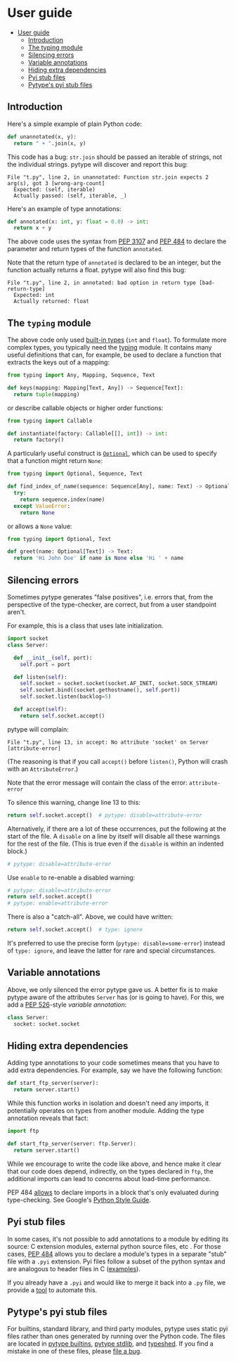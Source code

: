 <!--* freshness: { owner: 'rechen' reviewed: '2022-06-22' } *-->

# User guide

<!--ts-->
   * [User guide](#user-guide)
      * [Introduction](#introduction)
      * [The typing module](#the-typing-module)
      * [Silencing errors](#silencing-errors)
      * [Variable annotations](#variable-annotations)
      * [Hiding extra dependencies](#hiding-extra-dependencies)
      * [Pyi stub files](#pyi-stub-files)
      * [Pytype's pyi stub files](#pytypes-pyi-stub-files)

<!-- Added by: rechen, at: 2022-06-22T23:51-07:00 -->

<!--te-->

## Introduction

Here's a simple example of plain Python code:

```python
def unannotated(x, y):
  return " + ".join(x, y)
```

This code has a bug: `str.join` should be passed an iterable of strings, not the
individual strings. pytype will discover and report this bug:

```
File "t.py", line 2, in unannotated: Function str.join expects 2 arg(s), got 3 [wrong-arg-count]
  Expected: (self, iterable)
  Actually passed: (self, iterable, _)
```

Here's an example of type annotations:

```python
def annotated(x: int, y: float = 0.0) -> int:
  return x + y
```

The above code uses the syntax from [PEP 3107][pep-3107] and [PEP 484][pep-484]
to declare the parameter and return types of the function `annotated`.

Note that the return type of `annotated` is declared to be an integer, but the
function actually returns a float. pytype will also find this bug:

```
File "t.py", line 2, in annotated: bad option in return type [bad-return-type]
  Expected: int
  Actually returned: float
```

## The `typing` module

The above code only used [built-in types][stdtypes] (`int` and `float`). To
formulate more complex types, you typically need the
[typing][pep-484-the-typing-module] module. It
contains many useful definitions that can, for example, be used to declare a
function that extracts the keys out of a mapping:

```python
from typing import Any, Mapping, Sequence, Text

def keys(mapping: Mapping[Text, Any]) -> Sequence[Text]:
  return tuple(mapping)
```

or describe callable objects or higher order functions:

```python
from typing import Callable

def instantiate(factory: Callable[[], int]) -> int:
  return factory()
```

A particularly useful construct is [`Optional`][optional], which can be used to
specify that a function might return `None`:

```python
from typing import Optional, Sequence, Text

def find_index_of_name(sequence: Sequence[Any], name: Text) -> Optional[int]:
  try:
    return sequence.index(name)
  except ValueError:
    return None
```

or allows a `None` value:

```python
from typing import Optional, Text

def greet(name: Optional[Text]) -> Text:
  return 'Hi John Doe' if name is None else 'Hi ' + name
```

## Silencing errors

Sometimes pytype generates "false positives", i.e. errors that, from the
perspective of the type-checker, are correct, but from a user standpoint aren't.

For example, this is a class that uses late initialization.

```python
import socket
class Server:

  def __init__(self, port):
    self.port = port

  def listen(self):
    self.socket = socket.socket(socket.AF_INET, socket.SOCK_STREAM)
    self.socket.bind((socket.gethostname(), self.port))
    self.socket.listen(backlog=5)

  def accept(self):
    return self.socket.accept()
```

pytype will complain:

```
File "t.py", line 13, in accept: No attribute 'socket' on Server [attribute-error]
```

(The reasoning is that if you call `accept()` before `listen()`, Python will
crash with an `AttributeError`.)

Note that the error message will contain the class of the error:
`attribute-error`

To silence this warning, change line 13 to this:

```python
return self.socket.accept()  # pytype: disable=attribute-error
```

Alternatively, if there are a lot of these occurrences, put the following at the
start of the file. A `disable` on a line by itself will disable all these
warnings for the rest of the file. (This is true even if the `disable` is within
an indented block.)

```python
# pytype: disable=attribute-error
```

Use `enable` to re-enable a disabled warning:

```python
# pytype: disable=attribute-error
return self.socket.accept()
# pytype: enable=attribute-error
```

There is also a "catch-all". Above, we could have written:

```python
return self.socket.accept()  # type: ignore
```

It's preferred to use the precise form (`pytype: disable=some-error`) instead of
`type: ignore`, and leave the latter for rare and special circumstances.

## Variable annotations

Above, we only silenced the error pytype gave us. A better fix is to make pytype
aware of the attributes `Server` has (or is going to have). For this, we add a
[PEP 526][pep-526]-style *variable annotation*:

```python
class Server:
  socket: socket.socket
```

## Hiding extra dependencies

Adding type annotations to your code sometimes means that you have to add extra
dependencies. For example, say we have the following function:

```python
def start_ftp_server(server):
  return server.start()
```

While this function works in isolation and doesn't need any imports, it
potentially operates on types from another module. Adding the type annotation
reveals that fact:

```python
import ftp

def start_ftp_server(server: ftp.Server):
  return server.start()
```

While we encourage to write the code like above, and hence make it clear that
our code does depend, indirectly, on the types declared in `ftp`, the additional
imports can lead to concerns about load-time performance.

PEP 484 [allows][pep-484-runtime-or-type-checking] to declare imports in a block
that's only evaluated during type-checking. See Google's
[Python Style Guide][style-guide-conditional-imports].

## Pyi stub files

In some cases, it's not possible to add annotations to a module by editing its
source: C extension modules, external python source files, etc . For those
cases, [PEP 484][pep-484-stub-files] allows you to declare a module's types in a
separate "stub" file with a `.pyi` extension. Pyi files follow a subset of the
python syntax and are analogous to header files in C ([examples][pyi-examples]).

If you already have a `.pyi` and would like to merge it back into a `.py` file,
we provide a [tool][merge-pyi] to automate this.

## Pytype's pyi stub files

For builtins, standard library, and third party modules, pytype uses static pyi
files rather than ones generated by running over the Python code. The files are
located in [pytype builtins][pytype-builtins], [pytype stdlib][pytype-stdlib],
and [typeshed][typeshed]. If you find a mistake in one of these files, please
[file a bug][new-bug].

<!-- General references -->
[optional]: https://docs.python.org/3/library/typing.html#typing.Optional
[pep-3107]: https://www.python.org/dev/peps/pep-3107
[pep-484]: https://www.python.org/dev/peps/pep-0484
[pep-484-runtime-or-type-checking]: https://www.python.org/dev/peps/pep-0484/#runtime-or-type-checking
[pep-484-stub-files]: https://www.python.org/dev/peps/pep-0484/#stub-files
[pep-484-the-typing-module]: https://www.python.org/dev/peps/pep-0484/#the-typing-module
[pep-526]: https://www.python.org/dev/peps/pep-0526/
[pyi-examples]: https://github.com/python/typeshed/tree/master/stdlib
[stdtypes]: https://docs.python.org/2/library/stdtypes.html

<!-- References with different internal and external versions -->

[merge-pyi]: https://github.com/google/pytype/tree/main/pytype/tools/merge_pyi

[new-bug]: https://github.com/google/pytype/issues/new

[pytype-builtins]: https://github.com/google/pytype/tree/main/pytype/stubs/builtins

[pytype-stdlib]: https://github.com/google/pytype/tree/main/pytype/stubs/stdlib

[style-guide-conditional-imports]: https://google.github.io/styleguide/pyguide.html#31913-conditional-imports

[typeshed]: https://github.com/python/typeshed
